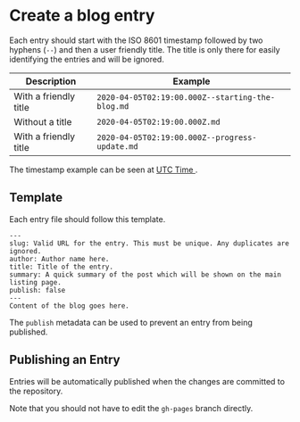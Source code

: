 # Create a blog entry

Each entry should start with the ISO 8601 timestamp followed by two hyphens (`--`) and then a user friendly title. The title is only there for easily identifying the entries and will be ignored.

| Description | Example |
|-------------|---------|
| With a friendly title | `2020-04-05T02:19:00.000Z--starting-the-blog.md`|
| Without a title | `2020-04-05T02:19:00.000Z.md` |
| With a friendly title | `2020-04-05T02:19:00.000Z--progress-update.md` |

The timestamp example can be seen at [UTC Time ](https://www.utctime.net).

## Template

Each entry file should follow this template.

```
---
slug: Valid URL for the entry. This must be unique. Any duplicates are ignored.
author: Author name here.
title: Title of the entry.
summary: A quick summary of the post which will be shown on the main listing page.
publish: false
---
Content of the blog goes here.
```

The `publish` metadata can be used to prevent an entry from being published.

## Publishing an Entry

Entries will be automatically published when the changes are committed to the repository.

Note that you should not have to edit the `gh-pages` branch directly.